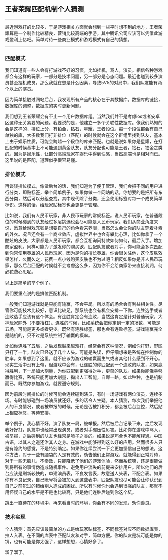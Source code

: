## 王者荣耀匹配机制个人猜测

---
最近游戏打的比较多，于是游戏相关方面就会想到一些平时想不到的地方，王者荣耀算是一个制作比较精良，营销比较高端的手游，其中腾讯公司应该可以凭借此游戏盈利上亿吧。简单对待一些商业模式和游戏模式有自己的猜想。

---

### 匹配模式

我们知道有一些人会有打游戏不好的习惯，比如挂机，骂人，演员。相信各种游戏都会有这样的玩家，一部分是技术问题，另一部分是心态问题。最近也碰到较多演员甚至挂机成员。那么我就在想是什么因素，导致5V5的对局中，我们队友能有两个以上的演员。

因为简单接触过网站后台，我发现所有产品的核心在于其数据库。数据库的链接，数据库的调整，数据库的实时更新问题。

我们想到王者荣耀会有不止一个用户数据库组。当然我们并不是考虑ios或者安卓区这种无关紧要的问题。我要说的是，他建立一多个关联性数据库。像我们熟知的会是这样的，排位上分，有铂金，钻石，星耀，王者段位。每一个段位都会有自己单独的库，大多数我们打非排位（匹配）的时候就会在这个群组里找到队友，基本上由于娱乐性质，可能会跨越一个段位的库来匹配。也就是说如果你是星耀，在打匹配的时候基本上不可能遇到黄金队友，队友分配也可能是王者，钻石，铂金之类的。因为是娱乐性，让部分高端玩家在娱乐中得到快感，当然高端也是相对而已。这里说的是匹配，道理似乎很容易懂。

### 排位模式

再谈谈排位模式，像做后台的话，我们知道为了便于管理，我们会把不同的用户进行分类，即贴标签，举个简单例子，如果你做一个网站的话，你想要的是把所有东西分类，然后可以分组查找，其中现代除了分类，还会使用标签对每一个成员简单标识。这样的话，给玩家贴标签也会更易于管理。

比如说，我们有人民币玩家，非人民币玩家的常规标签。说人民币玩家，在普通段位的时候碰到的队友经过多层挑选也会尽可能是人民币玩家。我们从商业角度来说，愿意给游戏充钱是想要自己的角色看来养眼，当然怎么会让你的队友穿着朴素的外衣。况且还会有一个商业效应，虚拟世界中也会有攀比心理，比如你拿了一个酷炫的皮肤，大家都是人民币玩家，都会互相询问特效如何如何，最后入手。增加商家盈利。同样可能为了激发你的购买欲，匹配队友或者对手，你可能会多次匹配到你常使用英雄的人民币玩家，因为是你的擅长英雄，你会很关注他，这个皮肤效果怎样，久而久之，花费一点小钱购买皮肤也不为过吧？相反如果你是非人民币玩家，那么后台匹配的时候就不会考虑这么多，因为你不会给商家带来直接利润，何必花费心思呢。

以上是简单的举个例子。

我们要重点说的是排位匹配机制。

一般我们知道游戏就是只能有输赢，不会平局。所以有的场合会有利益相关性。尽管你可能技术比较好，意识比较足，那系统也会有机会安排一下你。连胜选手或者连败选手应该有这个体会。有连胜肯定会有连败，当然这肯定是针对普通玩家，大神玩家除外（不要抬杠）。连胜的时候，比如系统会把你定到一定的场数，可能是五场，可能是更多或者更少。既然有连胜标签，那也会有连败标签。游戏输赢完全是随机的，只不过是系统控制了输赢的概率。

比如你连胜了五局，之后发现越来越难打，经常会有这种情况，例如你打野，野区只打了一半，队友已经送了几个人头。可能是失误，但仔细想来是系统在控制你的胜率。如果想到了这里，就不应该为游戏的输赢而生气或者其他什么感到不开心。现实生活中没有上帝，但游戏中会有，让连胜的你匹配到一个连败的队友，如果赢得胜利，下一局加大剂量，为你匹配到更强得对手，更菜的队友。如果你能侥幸够赢得比赛，系统只能再加大剂量，掏出人工智能，自爆一路。如此种种，也是机制而已，既然你参加游戏，就要遵守规则。

因为前段时间排位的时候可能会连续碰到演员，有时一场游戏有两位演员，连续多场。有时能够碰到一场演员就还好，多的话令人生疑。本人猜测，每次我们举报他人的不良情况，或者被举报的时候，无论是否被扣积分，都会被后台监控，然后贴上相应标签，等待安排。

举个例子，我心情不好，演了队友一局，被举报。然后被后台记录下来，之后发现我好好打，队友中也经常出现演员，或者对手碾压性厉害。比如你在游戏中骂人，被举报，之后碰到的队友也经常是喷子之类的。如果说是巧合也不能解释通。中国古语，以其人之道还治其人之身。在游戏中能够得到这么好的应用。然而很多人只是有隐约的感觉，不是特别确定。如果你连续尝试一下会更加坚信自己的想法，这种方法，对于一些有脑袋的人是有效的，劝告他们正常游戏，就能得到正常对待，对于一些无脑儿，不奏效，只能降低了他们的游戏体验，然而系统嘛，还是很能做到将所有的事情伪造成随机事件。避免用户流失的前提来安排用户。所以他们的后台应该是刷新较快的，单建演员表，不良发言表，故意送人头表，不配合表。如果你有不良记录，自己账号将会被加入到这些表中，匹配队友也尽可能会让你认识到自己之前犯过的错给别人造成的困扰。所以有时候你也会遇到很强的队友，那就不用怀疑自己的水平是不是也比较高，只是他们连胜后碰到你这个坑。

跳出一直待在的环境中，再来看当时的环境，你会有不同的发现，劝你善良。

### 技术实现

个人猜测：首先应该最简单的方式是给玩家贴标签，不同标签对应不同数据库表，拉人入表。在不同的库表中匹配队友和对手，简单方便。你的队友是坑可能是你的锅，也有可能是你太强了，这样想想，心情好多了。

溜了溜了。